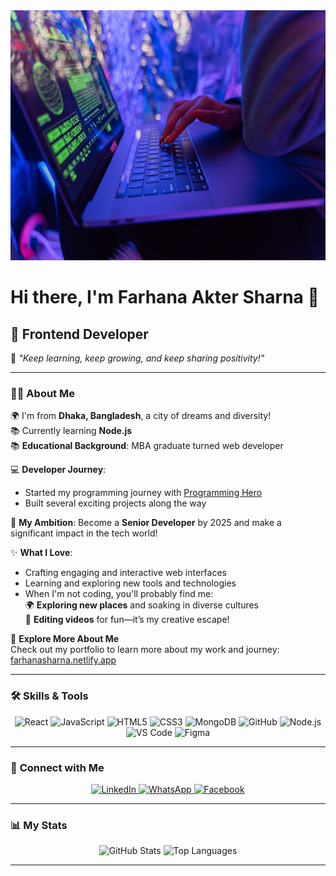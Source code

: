 <div align="center">
<img 
  src="https://github.com/Farhanasharna2000/Farhanasharna2000/blob/a92165c0443840a54a515eb11d90341b952c2bdb/pexels-shkrabaanthony-5475752.jpg?raw=true" 
  alt="Farhana Akter Sharna" 
  style="width: 100%; height: 400px;" 
/>


</div>

#  Hi there, I'm **Farhana Akter Sharna** 👋  

## 🚀 **Frontend Developer**  

🌱 _"Keep learning, keep growing, and keep sharing positivity!"_  

---

### 👩‍💻 **About Me**  

  🌍 I'm from **Dhaka, Bangladesh**, a city of dreams and diversity!   
  📚 Currently learning **Node.js**  
  📚 **Educational Background**: MBA graduate turned web developer  

  💻 **Developer Journey**:  
  - Started my programming journey with [Programming Hero](https://programming-hero.com/)  
  - Built several exciting projects along the way
  
  🎯 **My Ambition**: Become a **Senior Developer** by 2025 and make a significant impact in the tech world!  

  ✨ **What I Love**:  
  - Crafting engaging and interactive web interfaces  
  - Learning and exploring new tools and technologies  
  - When I'm not coding, you'll probably find me:  
    🌍 **Exploring new places** and soaking in diverse cultures  
    🎥 **Editing videos** for fun—it’s my creative escape!  

  🌟 **Explore More About Me**  
  Check out my portfolio to learn more about my work and journey:  
  [farhanasharna.netlify.app](https://farhanasharna.netlify.app)

---

### 🛠 **Skills & Tools**  

<div align="center">
  <img src="https://cdn.jsdelivr.net/gh/devicons/devicon/icons/react/react-original.svg" height="40" alt="React" />
  <img src="https://cdn.jsdelivr.net/gh/devicons/devicon/icons/javascript/javascript-original.svg" height="40" alt="JavaScript" />
  <img src="https://cdn.jsdelivr.net/gh/devicons/devicon/icons/html5/html5-original.svg" height="40" alt="HTML5" />
  <img src="https://cdn.jsdelivr.net/gh/devicons/devicon/icons/css3/css3-original.svg" height="40" alt="CSS3" />
  <img src="https://cdn.jsdelivr.net/gh/devicons/devicon/icons/mongodb/mongodb-original.svg" height="40" alt="MongoDB" />
  <img src="https://cdn.jsdelivr.net/gh/devicons/devicon/icons/github/github-original.svg" height="40" alt="GitHub" />
  <img src="https://cdn.jsdelivr.net/gh/devicons/devicon/icons/nodejs/nodejs-original.svg" height="40" alt="Node.js" />
  <img src="https://cdn.jsdelivr.net/gh/devicons/devicon/icons/vscode/vscode-original.svg" height="40" alt="VS Code" />
  <img src="https://cdn.jsdelivr.net/gh/devicons/devicon/icons/figma/figma-original.svg" height="40" alt="Figma" />
</div>

---

### 🔗 **Connect with Me**  

<div align="center">
  <a href="https://www.linkedin.com/in/farhana-sharna-1526a7253/" target="_blank">
    <img src="https://img.shields.io/badge/LinkedIn-0077B5?logo=linkedin&logoColor=white&style=for-the-badge" alt="LinkedIn" />
  </a>
  <a href="https://api.whatsapp.com/send/?phone=1852681759&text&type=phone_number&app_absent=0" target="_blank">
    <img src="https://img.shields.io/badge/WhatsApp-25D366?logo=whatsapp&logoColor=white&style=for-the-badge" alt="WhatsApp" />
  </a>
  <a href="https://www.facebook.com/farhana.sharna.2024" target="_blank">
    <img src="https://img.shields.io/badge/Facebook-1877F2?logo=facebook&logoColor=white&style=for-the-badge" alt="Facebook" />
  </a>
</div>

---

### 📊 **My Stats**  

<div align="center">
  <img src="https://github-readme-stats.vercel.app/api?username=Farhanasharna2000&show_icons=true&theme=radical" alt="GitHub Stats" />
  <img src="https://github-readme-stats.vercel.app/api/top-langs/?username=Farhanasharna2000&layout=compact&theme=radical" alt="Top Languages" />
</div>

---

